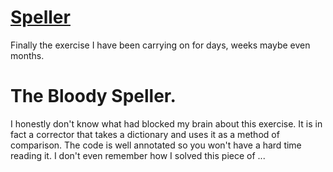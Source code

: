 # [Speller]()

Finally the exercise I have been carrying on for days, weeks maybe even months. 

# The Bloody Speller.

I honestly don't know what had blocked my brain about this exercise. It is in fact a corrector that takes a dictionary and uses it as a method of comparison.
The code is well annotated so you won't have a hard time reading it. I don't even remember how I solved this piece of ...